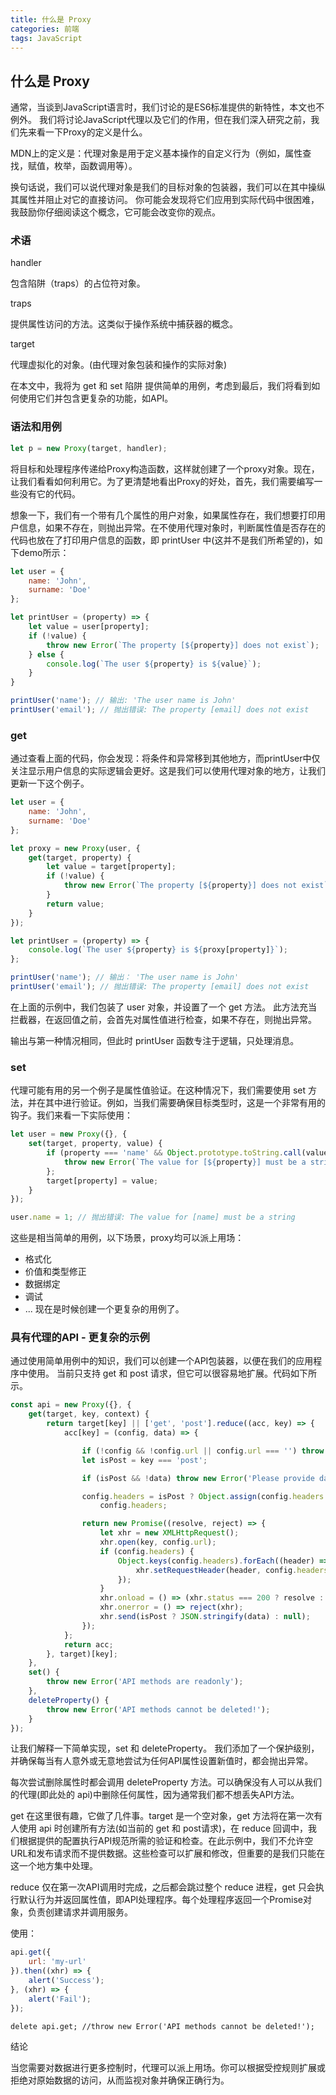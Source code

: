 ```yaml
---
title: 什么是 Proxy
categories: 前端
tags: JavaScript
---
```


## 什么是 Proxy

通常，当谈到JavaScript语言时，我们讨论的是ES6标准提供的新特性，本文也不例外。 我们将讨论JavaScript代理以及它们的作用，但在我们深入研究之前，我们先来看一下Proxy的定义是什么。

MDN上的定义是：代理对象是用于定义基本操作的自定义行为（例如，属性查找，赋值，枚举，函数调用等）。

换句话说，我们可以说代理对象是我们的目标对象的包装器，我们可以在其中操纵其属性并阻止对它的直接访问。 你可能会发现将它们应用到实际代码中很困难，我鼓励你仔细阅读这个概念，它可能会改变你的观点。

### 术语
handler

包含陷阱（traps）的占位符对象。

traps

提供属性访问的方法。这类似于操作系统中捕获器的概念。

target

代理虚拟化的对象。(由代理对象包装和操作的实际对象)

在本文中，我将为 get 和 set 陷阱 提供简单的用例，考虑到最后，我们将看到如何使用它们并包含更复杂的功能，如API。

### 语法和用例

```js
let p = new Proxy(target, handler);
```
将目标和处理程序传递给Proxy构造函数，这样就创建了一个proxy对象。现在，让我们看看如何利用它。为了更清楚地看出Proxy的好处，首先，我们需要编写一些没有它的代码。

想象一下，我们有一个带有几个属性的用户对象，如果属性存在，我们想要打印用户信息，如果不存在，则抛出异常。在不使用代理对象时，判断属性值是否存在的代码也放在了打印用户信息的函数，即 printUser 中(这并不是我们所希望的)，如下demo所示：

```js
let user = {
    name: 'John',
    surname: 'Doe'
};

let printUser = (property) => {
    let value = user[property];
    if (!value) {
        throw new Error(`The property [${property}] does not exist`);
    } else {
        console.log(`The user ${property} is ${value}`);
    }
}

printUser('name'); // 输出: 'The user name is John'
printUser('email'); // 抛出错误: The property [email] does not exist
```
### get
通过查看上面的代码，你会发现：将条件和异常移到其他地方，而printUser中仅关注显示用户信息的实际逻辑会更好。这是我们可以使用代理对象的地方，让我们更新一下这个例子。
```js
let user = {
    name: 'John',
    surname: 'Doe'
};

let proxy = new Proxy(user, {
    get(target, property) {
        let value = target[property];
        if (!value) {
            throw new Error(`The property [${property}] does not exist`);
        }
        return value;
    }
});

let printUser = (property) => {
    console.log(`The user ${property} is ${proxy[property]}`);
};

printUser('name'); // 输出： 'The user name is John'
printUser('email'); // 抛出错误: The property [email] does not exist
```
在上面的示例中，我们包装了 user 对象，并设置了一个 get 方法。 此方法充当拦截器，在返回值之前，会首先对属性值进行检查，如果不存在，则抛出异常。

输出与第一种情况相同，但此时 printUser 函数专注于逻辑，只处理消息。

### set
代理可能有用的另一个例子是属性值验证。在这种情况下，我们需要使用 set 方法，并在其中进行验证。例如，当我们需要确保目标类型时，这是一个非常有用的钩子。我们来看一下实际使用：
```js
let user = new Proxy({}, {
    set(target, property, value) {
        if (property === 'name' && Object.prototype.toString.call(value) !== '[object String]') { // 确保是 string 类型
            throw new Error(`The value for [${property}] must be a string`);
        };
        target[property] = value;
    }
});

user.name = 1; // 抛出错误: The value for [name] must be a string
```
这些是相当简单的用例，以下场景，proxy均可以派上用场：

- 格式化
- 价值和类型修正
- 数据绑定
- 调试
- ...
现在是时候创建一个更复杂的用例了。

### 具有代理的API - 更复杂的示例
通过使用简单用例中的知识，我们可以创建一个API包装器，以便在我们的应用程序中使用。 当前只支持 get 和 post 请求，但它可以很容易地扩展。代码如下所示。
```js
const api = new Proxy({}, {
    get(target, key, context) {
        return target[key] || ['get', 'post'].reduce((acc, key) => {
            acc[key] = (config, data) => {

                if (!config && !config.url || config.url === '') throw new Error('Url cannot be empty.');
                let isPost = key === 'post';

                if (isPost && !data) throw new Error('Please provide data in JSON format when using POST request.');

                config.headers = isPost ? Object.assign(config.headers || {}, { 'content-type': 'application/json;chartset=utf8' }) :
                    config.headers;

                return new Promise((resolve, reject) => {
                    let xhr = new XMLHttpRequest();
                    xhr.open(key, config.url);
                    if (config.headers) {
                        Object.keys(config.headers).forEach((header) => {
                            xhr.setRequestHeader(header, config.headers[header]);
                        });
                    }
                    xhr.onload = () => (xhr.status === 200 ? resolve : reject)(xhr);
                    xhr.onerror = () => reject(xhr);
                    xhr.send(isPost ? JSON.stringify(data) : null);
                });
            };
            return acc;
        }, target)[key];
    },
    set() {
        throw new Error('API methods are readonly');
    },
    deleteProperty() {
        throw new Error('API methods cannot be deleted!');
    }
});
```
让我们解释一下简单实现，set 和 deleteProperty。 我们添加了一个保护级别，并确保每当有人意外或无意地尝试为任何API属性设置新值时，都会抛出异常。

每次尝试删除属性时都会调用 deleteProperty 方法。可以确保没有人可以从我们的代理(即此处的 api)中删除任何属性，因为通常我们都不想丢失API方法。

get 在这里很有趣，它做了几件事。target 是一个空对象，get 方法将在第一次有人使用 api 时创建所有方法(如当前的 get 和 post请求)，在 reduce 回调中，我们根据提供的配置执行API规范所需的验证和检查。在此示例中，我们不允许空URL和发布请求而不提供数据。这些检查可以扩展和修改，但重要的是我们只能在这一个地方集中处理。

reduce 仅在第一次API调用时完成，之后都会跳过整个 reduce 进程，get 只会执行默认行为并返回属性值，即API处理程序。每个处理程序返回一个Promise对象，负责创建请求并调用服务。

使用：
```js
api.get({
    url: 'my-url'
}).then((xhr) => {
    alert('Success');
}, (xhr) => {
    alert('Fail');
});
```
```
delete api.get; //throw new Error('API methods cannot be deleted!'); 
```
结论

当您需要对数据进行更多控制时，代理可以派上用场。你可以根据受控规则扩展或拒绝对原始数据的访问，从而监视对象并确保正确行为。